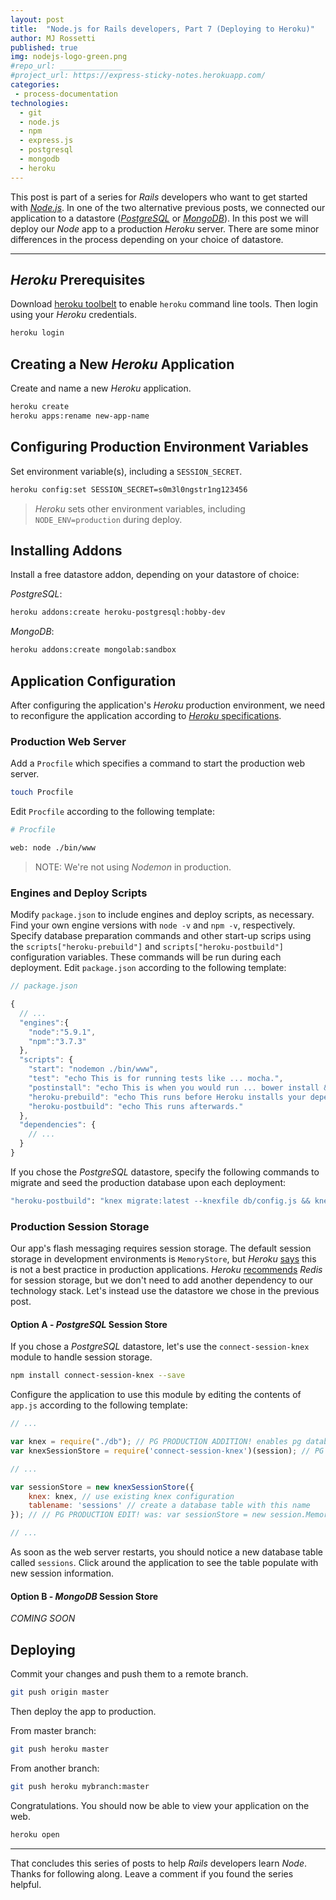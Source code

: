 ```yaml
---
layout: post
title:  "Node.js for Rails developers, Part 7 (Deploying to Heroku)"
author: MJ Rossetti
published: true
img: nodejs-logo-green.png
#repo_url: ______________
#project_url: https://express-sticky-notes.herokuapp.com/
categories:
 - process-documentation
technologies:
  - git
  - node.js
  - npm
  - express.js
  - postgresql
  - mongodb
  - heroku
---
```


This post is part of a series for *Rails* developers who want to get started with [*Node.js*](https://nodejs.org/en/). In one of the two alternative previous posts, we connected our application to a datastore ([*PostgreSQL*](/process-documentation/2016/04/09/node-for-rails-developers-part-6a-express-postgresql-datastore/) or [*MongoDB*](/process-documentation/2016/04/09/node-for-rails-developers-part-6b-express-mongodb-datastore/)). In this post we will deploy our *Node* app to a production *Heroku* server. There are some minor differences in the process depending on your choice of datastore.

<hr>

## *Heroku* Prerequisites

Download [heroku toolbelt](https://toolbelt.heroku.com/) to enable `heroku` command line tools. Then login using your *Heroku* credentials.

```` sh
heroku login
````

## Creating a New *Heroku* Application

Create and name a new *Heroku* application.

```` sh
heroku create
heroku apps:rename new-app-name
````

## Configuring Production Environment Variables

Set environment variable(s), including a `SESSION_SECRET`.

```` sh
heroku config:set SESSION_SECRET=s0m3l0ngstr1ng123456
````

> *Heroku* sets other environment variables, including `NODE_ENV=production` during deploy.

## Installing Addons

Install a free datastore addon, depending on your datastore of choice:

*PostgreSQL*:

```` sh
heroku addons:create heroku-postgresql:hobby-dev
````

*MongoDB*:

```` sh
heroku addons:create mongolab:sandbox
````







## Application Configuration

After configuring the application's *Heroku* production environment, we need to reconfigure the application according to [*Heroku* specifications](https://devcenter.heroku.com/articles/nodejs-support).

### Production Web Server

Add a `Procfile` which specifies a command to start the production web server.

```` sh
touch Procfile
````

Edit `Procfile` according to the following template:

```` sh
# Procfile

web: node ./bin/www
````

> NOTE: We're not using *Nodemon* in production.

### Engines and Deploy Scripts

Modify `package.json` to include engines and deploy scripts, as necessary. Find your own engine versions with `node -v` and `npm -v`, respectively. Specify database preparation commands and other start-up scrips using the `scripts["heroku-prebuild"]` and `scripts["heroku-postbuild"]` configuration variables. These commands will be run during each deployment. Edit `package.json` according to the following template:

```` js
// package.json

{
  // ...
  "engines":{
    "node":"5.9.1",
    "npm":"3.7.3"
  },
  "scripts": {
    "start": "nodemon ./bin/www",
    "test": "echo This is for running tests like ... mocha.",
    "postinstall": "echo This is when you would run ... bower install && grunt build.",
    "heroku-prebuild": "echo This runs before Heroku installs your dependencies.",
    "heroku-postbuild": "echo This runs afterwards."
  },
  "dependencies": {
    // ...
  }
}
````

If you chose the *PostgreSQL* datastore, specify the following commands to migrate and seed the production database upon each deployment:

```` sh
"heroku-postbuild": "knex migrate:latest --knexfile db/config.js && knex seed:run --knexfile db/config.js"
````


### Production Session Storage

Our app's flash messaging requires session storage. The default session storage in development environments is `MemoryStore`, but *Heroku* [says](https://devcenter.heroku.com/articles/node-sessions#sessions-and-scaling) this is not a best practice in production applications. *Heroku* [recommends](https://devcenter.heroku.com/articles/node-sessions#storing-sessions-in-redis) *Redis* for session storage, but we don't need to add another dependency to our technology stack. Let's instead use the datastore we chose in the previous post.

#### Option A - *PostgreSQL* Session Store

If you chose a *PostgreSQL* datastore, let's use the `connect-session-knex` module to handle session storage.

```` sh
npm install connect-session-knex --save
````

Configure the application to use this module by editing the contents of `app.js` according to the following template:

```` js
// ...

var knex = require("./db"); // PG PRODUCTION ADDITION! enables pg database connection
var knexSessionStore = require('connect-session-knex')(session); // PG PRODUCTION ADDITION! uses pg database for session storage

// ...

var sessionStore = new knexSessionStore({
    knex: knex, // use existing knex configuration
    tablename: 'sessions' // create a database table with this name
}); // // PG PRODUCTION EDIT! was: var sessionStore = new session.MemoryStore;

// ...
````

As soon as the web server restarts, you should notice a new database table called `sessions`. Click around the application to see the table populate with new session information.


#### Option B - *MongoDB* Session Store

*COMING SOON*










## Deploying

Commit your changes and push them to a remote branch.

```` sh
git push origin master
````

Then deploy the app to production.

From master branch:

````sh
git push heroku master
````

From another branch:

```` sh
git push heroku mybranch:master
````


Congratulations. You should now be able to view your application on the web.

```` sh
heroku open
````










<hr>

That concludes this series of posts to help *Rails* developers learn *Node*. Thanks for following along. Leave a comment if you found the series helpful.
